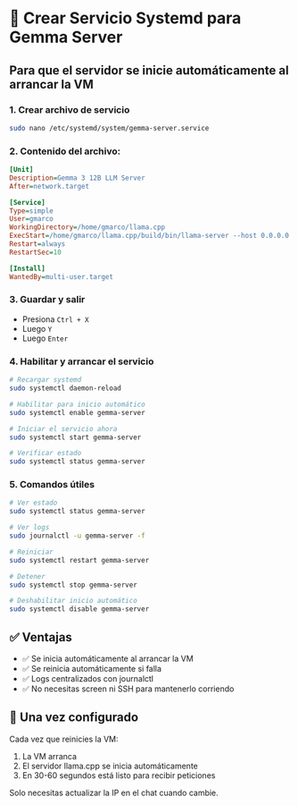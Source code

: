 # 🔧 Crear Servicio Systemd para Gemma Server

## Para que el servidor se inicie automáticamente al arrancar la VM

### 1. Crear archivo de servicio

```bash
sudo nano /etc/systemd/system/gemma-server.service
```

### 2. Contenido del archivo:

```ini
[Unit]
Description=Gemma 3 12B LLM Server
After=network.target

[Service]
Type=simple
User=gmarco
WorkingDirectory=/home/gmarco/llama.cpp
ExecStart=/home/gmarco/llama.cpp/build/bin/llama-server --host 0.0.0.0 --port 8080 --model /mnt/data/models/gemma-3-12b.Q4_K_M.gguf --ctx-size 4096 --n-threads 16 --n-gpu-layers 0
Restart=always
RestartSec=10

[Install]
WantedBy=multi-user.target
```

### 3. Guardar y salir

- Presiona `Ctrl + X`
- Luego `Y`
- Luego `Enter`

### 4. Habilitar y arrancar el servicio

```bash
# Recargar systemd
sudo systemctl daemon-reload

# Habilitar para inicio automático
sudo systemctl enable gemma-server

# Iniciar el servicio ahora
sudo systemctl start gemma-server

# Verificar estado
sudo systemctl status gemma-server
```

### 5. Comandos útiles

```bash
# Ver estado
sudo systemctl status gemma-server

# Ver logs
sudo journalctl -u gemma-server -f

# Reiniciar
sudo systemctl restart gemma-server

# Detener
sudo systemctl stop gemma-server

# Deshabilitar inicio automático
sudo systemctl disable gemma-server
```

## ✅ Ventajas

- ✅ Se inicia automáticamente al arrancar la VM
- ✅ Se reinicia automáticamente si falla
- ✅ Logs centralizados con journalctl
- ✅ No necesitas screen ni SSH para mantenerlo corriendo

## 🎯 Una vez configurado

Cada vez que reinicies la VM:
1. La VM arranca
2. El servidor llama.cpp se inicia automáticamente
3. En 30-60 segundos está listo para recibir peticiones

Solo necesitas actualizar la IP en el chat cuando cambie.

